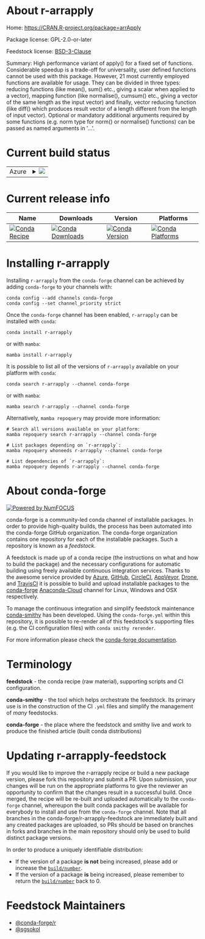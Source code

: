 About r-arrapply
================

Home: https://CRAN.R-project.org/package=arrApply

Package license: GPL-2.0-or-later

Feedstock license: [BSD-3-Clause](https://github.com/conda-forge/r-arrapply-feedstock/blob/main/LICENSE.txt)

Summary: High performance variant of apply() for a fixed set of functions. Considerable speedup is a trade-off for universality, user defined functions cannot be used with this package. However, 21 most currently employed functions are available for usage. They can be divided in three types: reducing functions (like mean(), sum() etc., giving a scalar when applied to a vector), mapping function (like normalise(), cumsum() etc., giving a vector of the same length as the input vector) and finally, vector reducing function (like diff() which produces result vector of a length different from the length of input vector). Optional or mandatory additional arguments required by some functions (e.g. norm type for norm() or normalise() functions) can be passed as named arguments in '...'.

Current build status
====================


<table>
    
  <tr>
    <td>Azure</td>
    <td>
      <details>
        <summary>
          <a href="https://dev.azure.com/conda-forge/feedstock-builds/_build/latest?definitionId=8742&branchName=main">
            <img src="https://dev.azure.com/conda-forge/feedstock-builds/_apis/build/status/r-arrapply-feedstock?branchName=main">
          </a>
        </summary>
        <table>
          <thead><tr><th>Variant</th><th>Status</th></tr></thead>
          <tbody><tr>
              <td>linux_64_r_base4.1</td>
              <td>
                <a href="https://dev.azure.com/conda-forge/feedstock-builds/_build/latest?definitionId=8742&branchName=main">
                  <img src="https://dev.azure.com/conda-forge/feedstock-builds/_apis/build/status/r-arrapply-feedstock?branchName=main&jobName=linux&configuration=linux_64_r_base4.1" alt="variant">
                </a>
              </td>
            </tr><tr>
              <td>linux_64_r_base4.2</td>
              <td>
                <a href="https://dev.azure.com/conda-forge/feedstock-builds/_build/latest?definitionId=8742&branchName=main">
                  <img src="https://dev.azure.com/conda-forge/feedstock-builds/_apis/build/status/r-arrapply-feedstock?branchName=main&jobName=linux&configuration=linux_64_r_base4.2" alt="variant">
                </a>
              </td>
            </tr><tr>
              <td>osx_64_r_base4.1</td>
              <td>
                <a href="https://dev.azure.com/conda-forge/feedstock-builds/_build/latest?definitionId=8742&branchName=main">
                  <img src="https://dev.azure.com/conda-forge/feedstock-builds/_apis/build/status/r-arrapply-feedstock?branchName=main&jobName=osx&configuration=osx_64_r_base4.1" alt="variant">
                </a>
              </td>
            </tr><tr>
              <td>osx_64_r_base4.2</td>
              <td>
                <a href="https://dev.azure.com/conda-forge/feedstock-builds/_build/latest?definitionId=8742&branchName=main">
                  <img src="https://dev.azure.com/conda-forge/feedstock-builds/_apis/build/status/r-arrapply-feedstock?branchName=main&jobName=osx&configuration=osx_64_r_base4.2" alt="variant">
                </a>
              </td>
            </tr><tr>
              <td>win_64</td>
              <td>
                <a href="https://dev.azure.com/conda-forge/feedstock-builds/_build/latest?definitionId=8742&branchName=main">
                  <img src="https://dev.azure.com/conda-forge/feedstock-builds/_apis/build/status/r-arrapply-feedstock?branchName=main&jobName=win&configuration=win_64_" alt="variant">
                </a>
              </td>
            </tr>
          </tbody>
        </table>
      </details>
    </td>
  </tr>
</table>

Current release info
====================

| Name | Downloads | Version | Platforms |
| --- | --- | --- | --- |
| [![Conda Recipe](https://img.shields.io/badge/recipe-r--arrapply-green.svg)](https://anaconda.org/conda-forge/r-arrapply) | [![Conda Downloads](https://img.shields.io/conda/dn/conda-forge/r-arrapply.svg)](https://anaconda.org/conda-forge/r-arrapply) | [![Conda Version](https://img.shields.io/conda/vn/conda-forge/r-arrapply.svg)](https://anaconda.org/conda-forge/r-arrapply) | [![Conda Platforms](https://img.shields.io/conda/pn/conda-forge/r-arrapply.svg)](https://anaconda.org/conda-forge/r-arrapply) |

Installing r-arrapply
=====================

Installing `r-arrapply` from the `conda-forge` channel can be achieved by adding `conda-forge` to your channels with:

```
conda config --add channels conda-forge
conda config --set channel_priority strict
```

Once the `conda-forge` channel has been enabled, `r-arrapply` can be installed with `conda`:

```
conda install r-arrapply
```

or with `mamba`:

```
mamba install r-arrapply
```

It is possible to list all of the versions of `r-arrapply` available on your platform with `conda`:

```
conda search r-arrapply --channel conda-forge
```

or with `mamba`:

```
mamba search r-arrapply --channel conda-forge
```

Alternatively, `mamba repoquery` may provide more information:

```
# Search all versions available on your platform:
mamba repoquery search r-arrapply --channel conda-forge

# List packages depending on `r-arrapply`:
mamba repoquery whoneeds r-arrapply --channel conda-forge

# List dependencies of `r-arrapply`:
mamba repoquery depends r-arrapply --channel conda-forge
```


About conda-forge
=================

[![Powered by
NumFOCUS](https://img.shields.io/badge/powered%20by-NumFOCUS-orange.svg?style=flat&colorA=E1523D&colorB=007D8A)](https://numfocus.org)

conda-forge is a community-led conda channel of installable packages.
In order to provide high-quality builds, the process has been automated into the
conda-forge GitHub organization. The conda-forge organization contains one repository
for each of the installable packages. Such a repository is known as a *feedstock*.

A feedstock is made up of a conda recipe (the instructions on what and how to build
the package) and the necessary configurations for automatic building using freely
available continuous integration services. Thanks to the awesome service provided by
[Azure](https://azure.microsoft.com/en-us/services/devops/), [GitHub](https://github.com/),
[CircleCI](https://circleci.com/), [AppVeyor](https://www.appveyor.com/),
[Drone](https://cloud.drone.io/welcome), and [TravisCI](https://travis-ci.com/)
it is possible to build and upload installable packages to the
[conda-forge](https://anaconda.org/conda-forge) [Anaconda-Cloud](https://anaconda.org/)
channel for Linux, Windows and OSX respectively.

To manage the continuous integration and simplify feedstock maintenance
[conda-smithy](https://github.com/conda-forge/conda-smithy) has been developed.
Using the ``conda-forge.yml`` within this repository, it is possible to re-render all of
this feedstock's supporting files (e.g. the CI configuration files) with ``conda smithy rerender``.

For more information please check the [conda-forge documentation](https://conda-forge.org/docs/).

Terminology
===========

**feedstock** - the conda recipe (raw material), supporting scripts and CI configuration.

**conda-smithy** - the tool which helps orchestrate the feedstock.
                   Its primary use is in the construction of the CI ``.yml`` files
                   and simplify the management of *many* feedstocks.

**conda-forge** - the place where the feedstock and smithy live and work to
                  produce the finished article (built conda distributions)


Updating r-arrapply-feedstock
=============================

If you would like to improve the r-arrapply recipe or build a new
package version, please fork this repository and submit a PR. Upon submission,
your changes will be run on the appropriate platforms to give the reviewer an
opportunity to confirm that the changes result in a successful build. Once
merged, the recipe will be re-built and uploaded automatically to the
`conda-forge` channel, whereupon the built conda packages will be available for
everybody to install and use from the `conda-forge` channel.
Note that all branches in the conda-forge/r-arrapply-feedstock are
immediately built and any created packages are uploaded, so PRs should be based
on branches in forks and branches in the main repository should only be used to
build distinct package versions.

In order to produce a uniquely identifiable distribution:
 * If the version of a package **is not** being increased, please add or increase
   the [``build/number``](https://docs.conda.io/projects/conda-build/en/latest/resources/define-metadata.html#build-number-and-string).
 * If the version of a package **is** being increased, please remember to return
   the [``build/number``](https://docs.conda.io/projects/conda-build/en/latest/resources/define-metadata.html#build-number-and-string)
   back to 0.

Feedstock Maintainers
=====================

* [@conda-forge/r](https://github.com/conda-forge/r/)
* [@sgsokol](https://github.com/sgsokol/)

